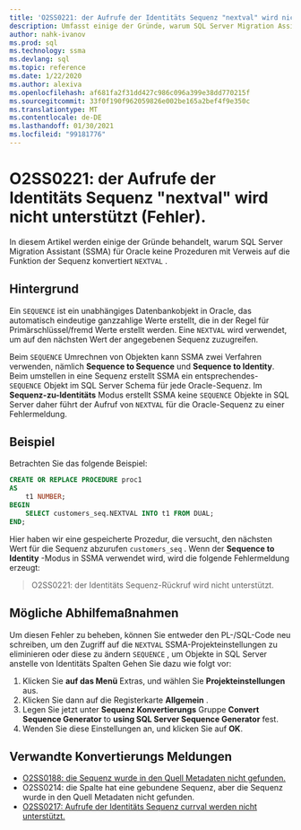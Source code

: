 ```yaml
---
title: 'O2SS0221: der Aufrufe der Identitäts Sequenz "nextval" wird nicht unterstützt (Fehler).'
description: Umfasst einige der Gründe, warum SQL Server Migration Assistant (SSMA) für Oracle keine Prozeduren mit Verweis auf die nextval-Funktion der Sequenz konvertiert.
author: nahk-ivanov
ms.prod: sql
ms.technology: ssma
ms.devlang: sql
ms.topic: reference
ms.date: 1/22/2020
ms.author: alexiva
ms.openlocfilehash: af681fa2f31dd427c986c096a399e38dd770215f
ms.sourcegitcommit: 33f0f190f962059826e002be165a2bef4f9e350c
ms.translationtype: MT
ms.contentlocale: de-DE
ms.lasthandoff: 01/30/2021
ms.locfileid: "99181776"
---
```

# <a name="o2ss0221-call-to-identity-sequence-nextval-not-supported-error"></a>O2SS0221: der Aufrufe der Identitäts Sequenz "nextval" wird nicht unterstützt (Fehler).

In diesem Artikel werden einige der Gründe behandelt, warum SQL Server Migration Assistant (SSMA) für Oracle keine Prozeduren mit Verweis auf die Funktion der Sequenz konvertiert `NEXTVAL` .

## <a name="background"></a>Hintergrund

Ein `SEQUENCE` ist ein unabhängiges Datenbankobjekt in Oracle, das automatisch eindeutige ganzzahlige Werte erstellt, die in der Regel für Primärschlüssel/fremd Werte erstellt werden. Eine `NEXTVAL` wird verwendet, um auf den nächsten Wert der angegebenen Sequenz zuzugreifen.

Beim `SEQUENCE` Umrechnen von Objekten kann SSMA zwei Verfahren verwenden, nämlich **Sequence to Sequence** und **Sequence to Identity**. Beim umstellen in eine Sequenz erstellt SSMA ein entsprechendes- `SEQUENCE` Objekt im SQL Server Schema für jede Oracle-Sequenz. Im **Sequenz-zu-Identitäts** Modus erstellt SSMA keine `SEQUENCE` Objekte in SQL Server daher führt der Aufruf von `NEXTVAL` für die Oracle-Sequenz zu einer Fehlermeldung.

## <a name="example"></a>Beispiel

Betrachten Sie das folgende Beispiel:

```sql
CREATE OR REPLACE PROCEDURE proc1
AS
    t1 NUMBER;
BEGIN
    SELECT customers_seq.NEXTVAL INTO t1 FROM DUAL;
END;
```

Hier haben wir eine gespeicherte Prozedur, die versucht, den nächsten Wert für die Sequenz abzurufen `customers_seq` . Wenn der **Sequence to Identity** -Modus in SSMA verwendet wird, wird die folgende Fehlermeldung erzeugt:

> O2SS0221: der Identitäts Sequenz-Rückruf wird nicht unterstützt.

## <a name="possible-remedies"></a>Mögliche Abhilfemaßnahmen

Um diesen Fehler zu beheben, können Sie entweder den PL-/SQL-Code neu schreiben, um den Zugriff auf die `NEXTVAL` SSMA-Projekteinstellungen zu eliminieren oder diese zu ändern `SEQUENCE` , um Objekte in SQL Server anstelle von Identitäts Spalten Gehen Sie dazu wie folgt vor:

1. Klicken Sie **auf das Menü** Extras, und wählen Sie **Projekteinstellungen** aus.
2. Klicken Sie dann auf die Registerkarte **Allgemein** .
3. Legen Sie jetzt unter **Sequenz Konvertierungs** Gruppe **Convert Sequence Generator** to **using SQL Server Sequence Generator** fest.
4. Wenden Sie diese Einstellungen an, und klicken Sie auf **OK**.

## <a name="related-conversion-messages"></a>Verwandte Konvertierungs Meldungen

* [O2SS0188: die Sequenz wurde in den Quell Metadaten nicht gefunden.](o2ss0188.md)
* O2SS0214: die Spalte hat eine gebundene Sequenz, aber die Sequenz wurde in den Quell Metadaten nicht gefunden.
* [O2SS0217: Aufrufe der Identitäts Sequenz currval werden nicht unterstützt.](o2ss0217.md)
